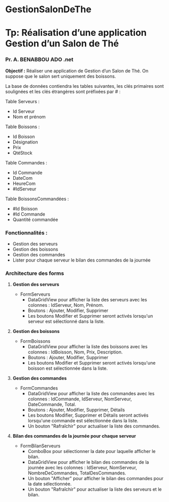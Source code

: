 # GestionSalonDeThe

# Tp: Réalisation d’une application Gestion d’un Salon de Thé

### Pr. A. BENABBOU ADO .net 

**Objectif :** Réaliser une application de Gestion d’un Salon de Thé. On suppose que le salon sert uniquement des boissons.

La base de données contiendra les tables suivantes, les clés primaires sont soulignées et les clés étrangères sont préfixées par # :

Table Serveurs : 
- Id Serveur
- Nom et prénom

Table Boissons : 
- Id Boisson
- Désignation
- Prix
- QtéStock

Table Commandes : 
- Id Commande
- DateCom
- HeureCom
- #IdServeur

Table BoissonsCommandées : 
- #Id Boisson
- #Id Commande
- Quantité commandée

### Fonctionnalités :

- Gestion des serveurs
- Gestion des boissons
- Gestion des commandes
- Lister pour chaque serveur le bilan des commandes de la journée

### Architecture des forms 

1. **Gestion des serveurs**
    - FormServeurs
        - DataGridView pour afficher la liste des serveurs avec les colonnes : IdServeur, Nom, Prénom.
        - Boutons : Ajouter, Modifier, Supprimer
        - Les boutons Modifier et Supprimer seront activés lorsqu'un serveur est sélectionné dans la liste.

2. **Gestion des boissons**
    - FormBoissons
        - DataGridView pour afficher la liste des boissons avec les colonnes : IdBoisson, Nom, Prix, Description.
        - Boutons : Ajouter, Modifier, Supprimer
        - Les boutons Modifier et Supprimer seront activés lorsqu'une boisson est sélectionnée dans la liste.

3. **Gestion des commandes**
    - FormCommandes
        - DataGridView pour afficher la liste des commandes avec les colonnes : IdCommande, IdServeur, NomServeur, DateCommande, Total.
        - Boutons : Ajouter, Modifier, Supprimer, Détails
        - Les boutons Modifier, Supprimer et Détails seront activés lorsqu'une commande est sélectionnée dans la liste.
        - Un bouton "Rafraîchir" pour actualiser la liste des commandes.

4. **Bilan des commandes de la journée pour chaque serveur**
    - FormBilanServeurs
        - ComboBox pour sélectionner la date pour laquelle afficher le bilan.
        - DataGridView pour afficher le bilan des commandes de la journée avec les colonnes : IdServeur, NomServeur, NombreDeCommandes, TotalDesCommandes.
        - Un bouton "Afficher" pour afficher le bilan des commandes pour la date sélectionnée.
        - Un bouton "Rafraîchir" pour actualiser la liste des serveurs et le bilan.

